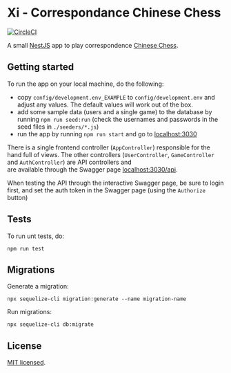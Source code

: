 # Xi - Correspondance Chinese Chess 

[![CircleCI](https://circleci.com/gh/bkiers/xi.svg?style=svg)](https://circleci.com/gh/bkiers/xi)

A small [NestJS](https://nestjs.com/) app to play correspondence [Chinese 
Chess](https://en.wikipedia.org/wiki/Xiangqi).

## Getting started

To run the app on your local machine, do the following:

- copy `config/development.env_EXAMPLE` to `config/development.env` and 
  adjust any values. The default values will work out of the box.
- add some sample data (users and a single game) to the database by
  running `npm run seed:run` (check the usernames and passwords in the 
  seed files in `./seeders/*.js`)
- run the app by running `npm run start` and go to [localhost:3030](http://localhost:3030)

There is a single frontend controller (`AppController`) responsible for 
the hand full of views. The other controllers (`UserController`,
`GameController` and `AuthController`) are API controllers and  
are available through the Swagger page [localhost:3030/api](http://localhost:3030/api).

When testing the API through the interactive Swagger page, be sure to 
login first, and set the auth token in the Swagger page (using the 
`Authorize` button)

## Tests

To run unt tests, do:
```
npm run test
```

## Migrations

Generate a migration:
```
npx sequelize-cli migration:generate --name migration-name
```

Run migrations:
```
npx sequelize-cli db:migrate
```

## License

[MIT licensed](LICENSE).
